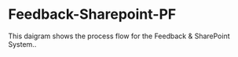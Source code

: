 # Feedback-Sharepoint-PF
This daigram shows the process flow for the Feedback &amp; SharePoint System..
